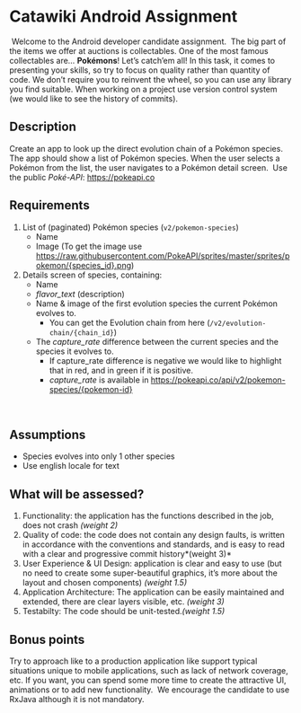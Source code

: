 # Catawiki Android Assignment
​
Welcome to the Android developer candidate assignment.
​
The big part of the items we offer at auctions is collectables. One of the most famous collectables are… **Pokémons**! Let’s catch’em all!
​
In this task, it comes to presenting your skills, so try to focus on quality rather than quantity of code. We don’t require you to reinvent the wheel, so you can use any library you find suitable. When working on a project use version control system (we would like to see the history of commits).
​
## Description
Create an app to look up the direct evolution chain of a Pokémon species.
The app should show a list of Pokémon species.
When the user selects a Pokémon from the list, the user navigates to a Pokémon detail screen.
​
Use the public *Poké-API*: https://pokeapi.co
​
## Requirements
1. List of (paginated) Pokémon species (`v2/pokemon-species`)
   * Name
   * Image (To get the image use https://raw.githubusercontent.com/PokeAPI/sprites/master/sprites/pokemon/{species_id}.png)
​
2. Details screen of species, containing:
   * Name
   * *flavor_text* (description)
   * Name & image of the first evolution species the current Pokémon evolves to. 
      * You can get the Evolution chain from here (`/v2/evolution-chain/{chain_id}`) 
   * The *capture_rate* difference between the current species and the species it evolves to. 
     * If capture_rate difference is negative we would like to highlight that in red, and in green if it is positive.
     * *capture_rate* is available in https://pokeapi.co/api/v2/pokemon-species/{pokemon-id}
   
​
## Assumptions
* Species evolves into only 1 other species
* Use english locale for text
​
## What will be assessed?
1. Functionality: the application has the functions described in the job, does not crash *(weight 2)*
2. Quality of code: the code does not contain any design faults, is written in accordance with the conventions and standards, and is easy to read with a clear and progressive commit history*(weight 3)*
3. User Experience & UI Design: application is clear and easy to use (but no need to create some super-beautiful graphics, it’s more about the layout and chosen components) *(weight 1.5)*
4. Application Architecture: The application can be easily maintained and extended, there are clear layers visible, etc. *(weight 3)*
5. Testabilty: The code should be unit-tested.*(weight 1.5)*
​
## Bonus points
Try to approach like to a production application like support typical situations unique to mobile applications, such as lack of network coverage, etc. If you want, you can spend some more time to create the attractive UI, animations or to add new functionality.
​
We encourage the candidate to use RxJava although it is not mandatory.
